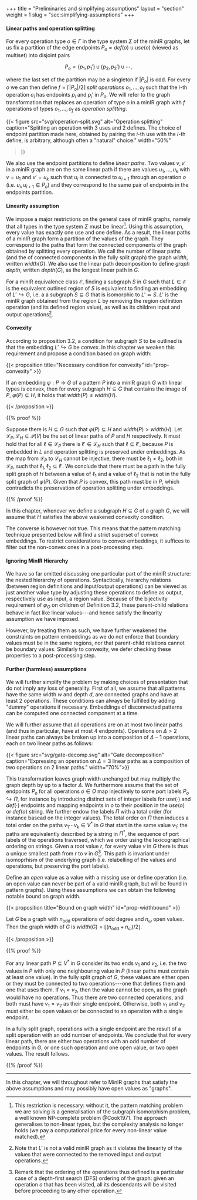 +++
title = "Preliminaries and simplifying assumptions"
layout = "section"
weight = 1
slug = "sec:simplifying-assumptions"
+++

#### Linear paths and operation splitting

For every operation type $o \in \Gamma$ in the type system $\Sigma$ of the minIR graphs, let us fix a partition of the edge endpoints $P_o = def(o) \cup use(o)$ (viewed as multiset) into disjoint pairs

$$P_o = \{p_1, p_1'\} \,\cup\, \{p_2, p_2'\} \,\cup\, \cdots,$$

where the last set of the partition may be a singleton if $|P_o|$ is odd. For every $o$ we can then define $f = \lceil |P_o| / 2 \rceil$ _split operations_ $o_1, \dots, o_f$ such that the $i$-th operation $o_i$ has endpoints $p_i$ and $p_i'$ in $P_o$. We will refer to the graph transformation that replaces an operation of type $o$ in a minIR graph with $f$ operations of types $o_1, \dots, o_f$ as _operation splitting_.

<!-- prettier-ignore-start -->
{{< figure
    src="svg/operation-split.svg"
    alt="Operation splitting"
    caption="Splitting an operation with 3 uses and 2 defines. The choice of endpoint partition made here, obtained by pairing the $i$-th use with the $i$-th define, is arbitrary, although often a \"natural\" choice."
    width="50%"
>}}
<!-- prettier-ignore-end -->

We also use the endpoint partitions to define _linear paths_. Two values $v, v'$ in a minIR graph are on the same linear path if there are values $u_1, \dots, u_k$ with $v = u_1$ and $v' = u_k$ such that $u_i$ is connected to $u_{i+1}$ through an operation $o$ (i.e. $u_i, u_{i+1} \in P_o$) and they correspond to the same pair of endpoints in the endpoints partition.

#### Linearity assumption

We impose a major restrictions on the general case of minIR graphs, namely that all types in the type system $\Sigma$ must be linear[^graphiso]. Using this assumption, every value has exactly one use and one define. As a result, the linear paths of a minIR graph form a partition of the values of the graph. They correspond to the paths that form the connected components of the graph obtained by splitting every operation. We call the number of linear paths (and the of connected components in the fully split graph) the graph _width_, written $width(G)$. We also use the linear path decomposition to define _graph depth_, written $depth(G)$, as the longest linear path in $G$.

[^graphiso]: This restriction is necessary: without it, the pattern matching problem we are solving is a generalisation of the subgraph isomorphism problem, a well known NP-complete problem @Cook1971. The approach generalises to non-linear types, but the complexity analysis no longer holds (we pay a computational price for every non-linear value matched).

For a minIR equivalence class $\mathcal{E}$, finding a subgraph $S$ in $G$ such that $L \in \mathcal{E}$ is the equivalent outlined region of $S$ is equivalent to finding an embedding of $L' \hookrightarrow G$, i.e. a a subgraph $S \subseteq G$ that is isomorphic to $L' \simeq S$. $L'$ is the minIR graph obtained from the region $L$ by removing the region definition operation (and its defined region value), as well as its children input and output operations[^notvalid].

[^notvalid]: Note that $L'$ is not a valid minIR graph as it violates the linearity of the values that were connected to the removed input and output operations.

#### Convexity

According to proposition 3.2, a condition for subgraph $S$ to be outlined is that the embedding $L' \hookrightarrow G$ be _convex_. In this chapter we weaken this requirement and propose a condition based on graph width:

<!-- prettier-ignore -->
{{< proposition title="Necessary condition for convexity" id="prop-convexity" >}}

If an embedding $\varphi: P \to G$ of a pattern $P$ into a minIR graph $G$ with linear types is convex, then for every subgraph $H \subseteq G$ that contains the image of $P$, $\varphi(P) \subseteq H$, it holds that $width(P) \leq width(H).$

<!-- prettier-ignore -->
{{< /proposition >}}

<!-- prettier-ignore -->
{{% proof %}}

Suppose there is $H \subseteq G$ such that $\varphi(P) \subseteq H$ and $width(P) > width(H)$. Let $\mathcal{L}_P, \mathcal{L}_H \subseteq \mathcal{P}(V)$ be the set of linear paths of $P$ and $H$ respectively. It must hold that for all $\ell \in \mathcal{L}_P$ there is $\ell' \in \mathcal{L}_H$ such that $\ell \subseteq \ell'$, because $P$ is embedded in $L$ and operation splitting is preserved under embeddings. As the map from $\mathcal{L}_P$ to $\mathcal{L}_H$ cannot be injective, there must be $\ell_1 \neq \ell_2$, both in $\mathcal{L}_P$, such that $\ell_1, \ell_2 \subseteq \ell'$. We conclude that there must be a path in the fully split graph of $H$ between a value of $\ell_1$ and a value of $\ell_2$ that is not in the fully split graph of $\varphi(P)$. Given that $P$ is convex, this path must be in $P$, which contradicts the preservation of operation splitting under embeddings.

<!-- prettier-ignore -->
{{% /proof %}}

In this chapter, whenever we define a subgraph $H \subseteq G$ of a graph $G$, we will assume that $H$ satisfies the above weakened convexity condition.

The converse is however not true. This means that the pattern matching technique presented below will find a strict superset of convex embeddings. To restrict considerations to convex embeddings, it suffices to filter out the non-convex ones in a post-processing step.

#### Ignoring MinIR Hierarchy

We have so far omitted discussing one particular part of the minIR structure: the nested hierarchy of operations. Syntactically, hierarchy relations (between region definitions and input/output operations) can be viewed as just another value type by adjusting these operations to define as output, respectively use as input, a region value. Because of the bijectivity requirement of $\varphi_O$ on children of Definition 3.2, these parent-child relations behave in fact like linear values---and hence satisfy the linearity assumption we have imposed.

However, by treating them as such, we have further weakened the constraints on pattern embeddings as we do not enforce that boundary values must be in the same regions, nor that parent-child relations cannot be boundary values. Similarly to convexity, we defer checking these properties to a post-processing step.

#### Further (harmless) assumptions

We will further simplify the problem by making choices of presentation that do not imply any loss of generality. First of all, we assume that all patterns have the same width $w$ and depth $d$, are connected graphs and have at least 2 operations. These conditions can always be fulfilled by adding "dummy" operations if necessary. Embeddings of disconnected patterns can be computed one connected component at a time.

We will further assume that all operations are on at most two linear paths (and thus in particular, have at most 4 endpoints). Operations on $\Delta > 2$ linear paths can always be broken up into a composition of $\Delta-1$ operations, each on two linear paths as follows:

<!-- prettier-ignore-start -->
{{< figure
    src="svg/gate-decomp.svg"
    alt="Gate decomposition"
    caption="Expressing an operation on $\Delta = 3$ linear paths as a composition of two operations on 2 linear paths." width="70%">}}
<!-- prettier-ignore-end -->

This transformation leaves graph width unchanged but may multiply the graph depth by up to a factor $\Delta$. We furthermore assume that the set of endpoints $P_o$ for all operations $o \in O$ map injectively to some port labels $P_o \hookrightarrow \Pi$, for instance by introducing distinct sets of integer labels for $use(\cdot)$ and $def(\cdot)$ endpoints and mapping endpoints in $o$ to their position in the $use(o)$ or $def(o)$ string. We further endow the labels $\Pi$ with a total order (for instance basead on the integer values). The total order on $\Pi$ then induces a total order on the paths $v_1\cdots v_k \in V^\ast$ in $G$ that start in the same value $v_1$: the paths are equivalently described by a string in $\Pi^\ast$, the sequence of port labels of the operations traversed, which we order using the lexicographical ordering on strings. Given a root value $r$, for every value $v$ in $G$ there is thus a unique smallest path from $r$ to $v$ in $G$[^thisisdfs]. This path is invariant under isomoprhism of the underlying graph (i.e. relabelling of the values and operations, but preserving the port labels).

[^thisisdfs]: Remark that the ordering of the operations thus defined is a particular case of a depth-first search (DFS) ordering of the graph: given an operation $o$ that has been visited, all its descendants will be visited before proceeding to any other operation.

Define an _open_ value as a value with a missing use or define operation (i.e. an open value can never be part of a valid minIR graph, but will be found in pattern graphs). Using these assumptions we can obtain the following notable bound on graph width.

<!-- prettier-ignore -->
{{< proposition title="Bound on graph width" id="prop-widthbound" >}}

Let $G$ be a graph with $n_\textrm{odd}$ operations of odd degree and $n_\omega$ open values. Then the graph width of $G$ is $width(G) = \lfloor(n_\textrm{odd} + n_\omega) / 2\rfloor$.

<!-- prettier-ignore -->
{{< /proposition >}}

<!-- prettier-ignore -->
{{% proof %}}

For any linear path $P \subseteq V^\ast$ in $G$ consider its two ends $v_1$ and $v_2$, i.e. the two values in $P$ with only one neighbouring value in $P$ (linear paths must contain at least one value). In the fully split graph of $G$, these values are either open or they must be connected to two operations---one that defines them and one that uses them. If $v_1 = v_2$, then the value cannot be open, as the graph would have no operations. Thus there are two connected operations, and both must have $v_1 = v_2$ as their single endpoint. Otherwise, both $v_1$ and $v_2$ must either be open values or be connected to an operation with a single endpoint.

In a fully split graph, operations with a single endpoint are the result of a split operation with an odd number of endpoints. We conclude that for every linear path, there are either two operations with an odd number of endpoints in $G$, or one such operation and one open value, or two open values. The result follows.

<!-- prettier-ignore -->
{{% /proof %}}

---

In this chapter, we will throughout refer to MinIR graphs that satisfy the above assumptions and may possibly have open values as "graphs".
